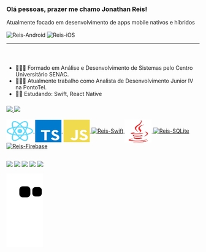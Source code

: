 ### Olá pessoas, prazer me chamo Jonathan Reis!

Atualmente focado em desenvolvimento de apps mobile nativos e híbridos 

<img align="center" alt="Reis-Android" height="30" width="40" src="https://cdn.jsdelivr.net/gh/devicons/devicon/icons/android/android-plain.svg" /> <img align="center" alt="Reis-iOS" height="30" width="40" src="https://cdn.jsdelivr.net/gh/devicons/devicon/icons/apple/apple-original.svg" />

--------------------------------------------------------------------------------------------------------------------

<br>

###

- 👨🏼‍🎓 Formado em Análise e Desenvolvimento de Sistemas pelo Centro Universitário SENAC.
- 👨🏼‍💼 Atualmente trabalho como Analista de Desenvolvimento Junior IV na PontoTel.
- 🥷🏼 Estudando: Swift, React Native


### <div align="center">
  <a href="https://github.com/jreiscrf">
  <img height="180em" src="https://github-readme-stats.vercel.app/api/top-langs/?username=jreiscrf&layout=compact&langs_count=10&bg_color=90,000000,7fff00&theme=chartreuse-dark"/>
  <img height="180em" src="https://github-readme-stats.vercel.app/api?username=jreiscrf&show_icons=true&include_all_commits=true&count_private=true&layout=compact&bg_color=90,000000,7fff00&theme=chartreuse-dark&custom_title=Stats%20of%20Jonathan%20Reis"/>
</div>
<div style="display: inline_block"><br>

  <img align="center" alt="Reis-React" height="60" width="70" src="https://raw.githubusercontent.com/devicons/devicon/master/icons/react/react-original.svg" style="max-width: 100%;">
  <img align="center" alt="Reis-Ts" height="60" width="70" src="https://raw.githubusercontent.com/devicons/devicon/master/icons/typescript/typescript-plain.svg" style="max-width: 100%;">
  <img align="center" alt="Reis-Js" height="60" width="70" src="https://raw.githubusercontent.com/devicons/devicon/master/icons/javascript/javascript-plain.svg" style="max-width: 100%;">
  <img align="center" alt="Reis-Swift" height="60" width="70" src="https://cdn.jsdelivr.net/gh/devicons/devicon/icons/swift/swift-original.svg" />
  <img align="center" alt="Reis-Java" height="60" width="70" src="https://raw.githubusercontent.com/devicons/devicon/master/icons/java/java-plain.svg" style="max-width: 100%;">
  <img align="center" alt="Reis-SQLite" height="80" width="90" src="https://cdn.jsdelivr.net/gh/devicons/devicon/icons/sqlite/sqlite-original-wordmark.svg" />
    
  <img align="center" alt="Reis-Firebase" height="60" width="70" src="https://cdn.jsdelivr.net/gh/devicons/devicon/icons/firebase/firebase-plain-wordmark.svg" />
       
  ##
 <div>
    <a href = "https://www.linkedin.com/in/jonathan-torres-reis/"><img src="https://img.shields.io/badge/-Linkedin-1371cf?style=for-the-badge&logo=linkedin&logoColor=white" target="_blank"></a>
    <a href="https://instagram.com/jreiscrf" target="_blank"><img src="https://img.shields.io/badge/-Instagram-%23E4405F?style=for-the-badge&logo=instagram&logoColor=white" target="_blank"></a>
    <a href="https://wa.me/+5511959862664" target="_blank"><img src="https://img.shields.io/badge/-Whatsapp-%3bbf0f?style=for-the-badge&logo=whatsapp&logoColor=white" target="_blank"></a>
    <a href = "https://mailto:jonathan.reis.torres@gmail.com"><img src="https://img.shields.io/badge/-Gmail-%23333?style=for-the-badge&logo=gmail&logoColor=red" target="_blank"></a>
    <a href = "https://discord.gg/by2at9t9"><img src="https://img.shields.io/badge/-Discord-7289DA?style=for-the-badge&logo=discord&logoColor=white" target="_blank"></a>
    
   
   ![Snake animation](https://github.com/jreiscrf/jreiscrf/blob/output/github-contribution-grid-snake.svg)

   </div>
 
